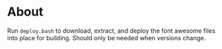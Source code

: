 # About

Run `deploy.bash` to download, extract, and deploy the font awesome files into place for building. Should only be needed when versions change.